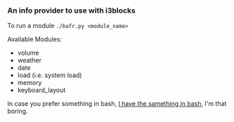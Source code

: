 ### An info provider to use with i3blocks

To run a module ```./bafr.py <module_name>```

Available Modules:
- volume
- weather
- date
- load (i.e. system load)
- memory
- keyboard_layout

In case you prefer something in bash, [I have the samething in bash](https://github.com/MKamelll/dotfiles/tree/main/i3blocks/i3bs), I'm that boring.
